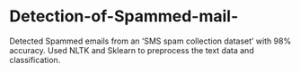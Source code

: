 # Detection-of-Spammed-mail-
Detected Spammed emails from an  ‘SMS spam collection dataset’ with 98% accuracy. Used NLTK and Sklearn to preprocess the text data and classification.

